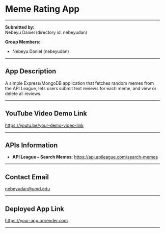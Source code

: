 # Meme Rating App

---

**Submitted by:**  
Nebeyu Daniel (directory id: nebeyudan)

**Group Members:**  
- Nebeyu Daniel (nebeyudan)

---

## App Description  
A simple Express/MongoDB application that fetches random memes from the API League, lets users submit text reviews for each meme, and view or delete all reviews.

---

## YouTube Video Demo Link  
https://youtu.be/your-demo-video-link

---

## APIs Information  
- **API League – Search Memes**: https://api.apileague.com/search-memes

---

## Contact Email  
nebeyudan@umd.edu

---

## Deployed App Link  
https://your-app.onrender.com

---
